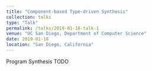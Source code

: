 ```yaml
---
title: "Component-based Type-driven Synthesis"
collection: talks
type: "Talk"
permalink: /talks/2019-01-18-talk-1
venue: "UC San Diego, Department of Computer Science"
date: 2019-01-18
location: "San Diego, California"
---
```


Program Synthesis TODO
